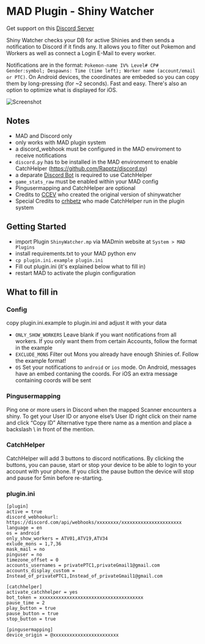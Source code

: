 # MAD Plugin - Shiny Watcher

Get support on this [Discord Server](https://discord.gg/cMZs5tk)

Shiny Watcher checks your DB for active Shinies and then sends a notification to Discord if it finds any. It allows you to filter out Pokemon and Workers as well as connect a Login E-Mail to every worker.

Notifications are in the format: `Pokemon-name IV% Level# CP# Gender:symbol; Despawns: Time (time left); Worker name (account/email or PTC)`. On Android devices, the coordinates are embeded so you can copy them by long-pressing (for ~2 seconds). Fast and easy. There's also an option to optimize what is displayed for iOS.

![Screenshot](https://i.imgur.com/kvUSoI4.png)

## Notes
- MAD and Discord only
- only works with MAD plugin system
- a discord_webhook must be configured in the MAD enviroment to receive notifications
- `discord.py` has to be installed in the MAD environment to enable CatchHelper (https://github.com/Rapptz/discord.py)
- a deparate <a href="https://discord.com/developers/applications/">Discord Bot</a> is required to use CatchHelper
- `game_stats_raw` must be enabled within your MAD config
- Pingusermapping and CatchHelper are optional
- Credits to [CCEV](https://github.com/ccev/shinywatcher) who created the original version of shinywatcher
- Special Credits to <a href="https://github.com/crhbetz">crhbetz</a> who made CatchHelper run in the plugin system

## Getting Started
- import Plugin `ShinyWatcher.mp` via MADmin website at `System > MAD Plugins`
- install requirements.txt to your MAD python env
- `cp plugin.ini.example plugin.ini`
- Fill out plugin.ini (it's explained below what to fill in)
- restart MAD to activate the plugin configuration

## What to fill in
### Config
copy plugin.ini.example to plugin.ini and adjust it with your data
- `ONLY_SHOW_WORKERS` Leave blank if you want notifications from all workers. If you only want them from certain Accounts, follow the format in the example
- `EXCLUDE_MONS` Filter out Mons you already have enough Shinies of. Follow the example format!
- `OS` Set your notifications to `android` or `ios` mode. On Android, messages have an embed contaning the coords. For iOS an extra message containing coords will be sent

### Pingusermapping
Ping one or more users in Discord when the mapped Scanner encounters a shiny. To get your User ID or anyone else’s User ID right click on their name and click “Copy ID” Alternative type there name as a mention and place a backslash \ in front of the mention.


### CatchHelper
CatchHelper will add 3 buttons to discord notifications. By clicking the buttons, you can pause, start or stop your device to be able to login to your account with your phone. If you click the pause button the device will stop and pause for 5min before re-starting.


###  plugin.ini

```
[plugin]
active = true
discord_webhookurl: https://discord.com/api/webhooks/xxxxxxxx/xxxxxxxxxxxxxxxxxxxxxx
language = en
os = android
only_show_workers = ATV01,ATV19,ATV34
exlude_mons = 1,7,36
mask_mail = no
pinguser = no
timezone_offset = 0
accounts_usernames = privatePTC1,privateGmail1@gmail.com
accounts_display_custom = Instead_of_privatePTC1,Instead_of_privateGmail1@gmail.com

[catchhelper]
activate_catchhelper = yes
bot_token = xxxxxxxxxxxxxxxxxxxxxxxxxxxxxxxxxxxxxx
pause_time = 2
play_button = true
pause_button = true
stop_button = true

[pingusermapping]
device_origin = @xxxxxxxxxxxxxxxxxxxxxxxx
```

